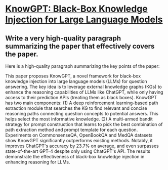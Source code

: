 # [KnowGPT: Black-Box Knowledge Injection for Large Language Models](https://arxiv.org/abs/2312.06185)

## Write a very high-quality paragraph summarizing the paper that effectively covers the paper.

 Here is a high-quality paragraph summarizing the key points of the paper:

This paper proposes KnowGPT, a novel framework for black-box knowledge injection into large language models (LLMs) for question answering. The key idea is to leverage external knowledge graphs (KGs) to enhance the reasoning capabilities of LLMs like ChatGPT, while only having access to their prediction APIs (treating them as black boxes). KnowGPT has two main components: (1) A deep reinforcement learning-based path extraction module that searches the KG to find relevant and concise reasoning paths connecting question concepts to potential answers. This helps select the most informative knowledge. (2) A multi-armed bandit strategy for prompt construction that learns to pick the best combination of path extraction method and prompt template for each question. Experiments on CommonsenseQA, OpenBookQA and MedQA datasets show KnowGPT significantly outperforms existing methods. Notably, it improves ChatGPT's accuracy by 23.7% on average, and even surpasses state-of-the-art GPT-4 despite only using ChatGPT's API. The results demonstrate the effectiveness of black-box knowledge injection in enhancing reasoning for LLMs.
